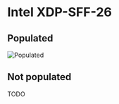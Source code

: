 # Intel XDP-SFF-26
## Populated
![Populated](https://github.com/Necrosys/x86-JTAG-Information/blob/master/Connector/XDP/XDP-SFF-26_P.jpg)
## Not populated
TODO